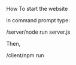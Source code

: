 

How To start the website

in command prompt type:

/server/node run server.js 


Then,

/client/npm run 
